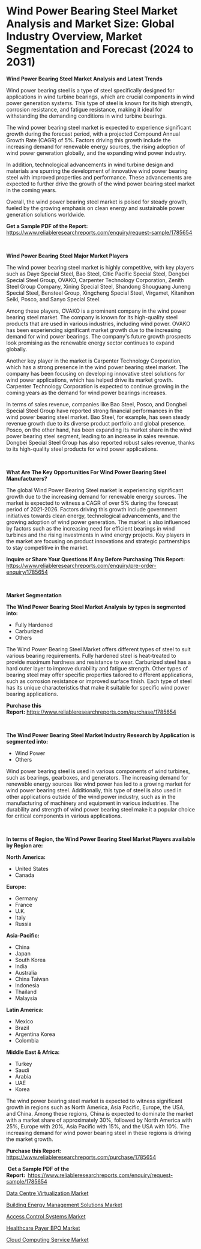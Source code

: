 <p><h1>Wind Power Bearing Steel Market Analysis and Market Size: Global Industry Overview, Market Segmentation and Forecast (2024 to 2031)</h1></p><p><strong>Wind Power Bearing Steel Market Analysis and Latest Trends</strong></p>
<p><p>Wind power bearing steel is a type of steel specifically designed for applications in wind turbine bearings, which are crucial components in wind power generation systems. This type of steel is known for its high strength, corrosion resistance, and fatigue resistance, making it ideal for withstanding the demanding conditions in wind turbine bearings.</p><p>The wind power bearing steel market is expected to experience significant growth during the forecast period, with a projected Compound Annual Growth Rate (CAGR) of 5%. Factors driving this growth include the increasing demand for renewable energy sources, the rising adoption of wind power generation globally, and the expanding wind power industry.</p><p>In addition, technological advancements in wind turbine design and materials are spurring the development of innovative wind power bearing steel with improved properties and performance. These advancements are expected to further drive the growth of the wind power bearing steel market in the coming years.</p><p>Overall, the wind power bearing steel market is poised for steady growth, fueled by the growing emphasis on clean energy and sustainable power generation solutions worldwide.</p></p>
<p><strong>Get a Sample PDF of the Report:&nbsp;</strong> <a href="https://www.reliableresearchreports.com/enquiry/request-sample/1785654">https://www.reliableresearchreports.com/enquiry/request-sample/1785654</a></p>
<p>&nbsp;</p>
<p><strong>Wind Power Bearing Steel Major Market Players</strong></p>
<p><p>The wind power bearing steel market is highly competitive, with key players such as Daye Special Steel, Bao Steel, Citic Pacific Special Steel, Dongbei Special Steel Group, OVAKO, Carpenter Technology Corporation, Zenith Steel Group Company, Xining Special Steel, Shandong Shouguang Juneng Special Steel, Bensteel Group, Xingcheng Special Steel, Virgamet, Kitanihon Seiki, Posco, and Sanyo Special Steel.</p><p>Among these players, OVAKO is a prominent company in the wind power bearing steel market. The company is known for its high-quality steel products that are used in various industries, including wind power. OVAKO has been experiencing significant market growth due to the increasing demand for wind power bearings. The company's future growth prospects look promising as the renewable energy sector continues to expand globally.</p><p>Another key player in the market is Carpenter Technology Corporation, which has a strong presence in the wind power bearing steel market. The company has been focusing on developing innovative steel solutions for wind power applications, which has helped drive its market growth. Carpenter Technology Corporation is expected to continue growing in the coming years as the demand for wind power bearings increases.</p><p>In terms of sales revenue, companies like Bao Steel, Posco, and Dongbei Special Steel Group have reported strong financial performances in the wind power bearing steel market. Bao Steel, for example, has seen steady revenue growth due to its diverse product portfolio and global presence. Posco, on the other hand, has been expanding its market share in the wind power bearing steel segment, leading to an increase in sales revenue. Dongbei Special Steel Group has also reported robust sales revenue, thanks to its high-quality steel products for wind power applications.</p></p>
<p>&nbsp;</p>
<p><strong>What Are The Key Opportunities For Wind Power Bearing Steel Manufacturers?</strong></p>
<p><p>The global Wind Power Bearing Steel market is experiencing significant growth due to the increasing demand for renewable energy sources. The market is expected to witness a CAGR of over 5% during the forecast period of 2021-2026. Factors driving this growth include government initiatives towards clean energy, technological advancements, and the growing adoption of wind power generation. The market is also influenced by factors such as the increasing need for efficient bearings in wind turbines and the rising investments in wind energy projects. Key players in the market are focusing on product innovations and strategic partnerships to stay competitive in the market.</p></p>
<p><strong>Inquire or Share Your Questions If Any Before Purchasing This Report:</strong> <a href="https://www.reliableresearchreports.com/enquiry/pre-order-enquiry/1785654">https://www.reliableresearchreports.com/enquiry/pre-order-enquiry/1785654</a></p>
<p>&nbsp;</p>
<p><strong>Market Segmentation</strong></p>
<p><strong>The Wind Power Bearing Steel Market Analysis by types is segmented into:</strong></p>
<p><ul><li>Fully Hardened</li><li>Carburized</li><li>Others</li></ul></p>
<p><p>The Wind Power Bearing Steel Market offers different types of steel to suit various bearing requirements. Fully hardened steel is heat-treated to provide maximum hardness and resistance to wear. Carburized steel has a hard outer layer to improve durability and fatigue strength. Other types of bearing steel may offer specific properties tailored to different applications, such as corrosion resistance or improved surface finish. Each type of steel has its unique characteristics that make it suitable for specific wind power bearing applications.</p></p>
<p><strong>Purchase this Report:&nbsp;</strong><a href="https://www.reliableresearchreports.com/purchase/1785654">https://www.reliableresearchreports.com/purchase/1785654</a></p>
<p>&nbsp;</p>
<p><strong>The Wind Power Bearing Steel Market Industry Research by Application is segmented into:</strong></p>
<p><ul><li>Wind Power</li><li>Others</li></ul></p>
<p><p>Wind power bearing steel is used in various components of wind turbines, such as bearings, gearboxes, and generators. The increasing demand for renewable energy sources like wind power has led to a growing market for wind power bearing steel. Additionally, this type of steel is also used in other applications outside of the wind power industry, such as in the manufacturing of machinery and equipment in various industries. The durability and strength of wind power bearing steel make it a popular choice for critical components in various applications.</p></p>
<p>&nbsp;</p>
<p><strong>In terms of Region, the Wind Power Bearing Steel Market Players available by Region are:</strong></p>
<p>
    <p> <strong> North America: </strong>
        <ul>
            <li>United States</li>
            <li>Canada</li>
        </ul>
        </p> 
    <p> <strong> Europe: </strong>
        <ul>
            <li>Germany</li>
            <li>France</li>
            <li>U.K.</li>
            <li>Italy</li>
            <li>Russia</li>
        </ul>
        </p> 
    <p> <strong> Asia-Pacific: </strong>
        <ul>
            <li>China</li>
            <li>Japan</li>
            <li>South Korea</li>
            <li>India</li>
            <li>Australia</li>
            <li>China Taiwan</li>
            <li>Indonesia</li>
            <li>Thailand</li>
            <li>Malaysia</li>
        </ul>
        </p> 
    <p> <strong> Latin America: </strong>
        <ul>
            <li>Mexico</li>
            <li>Brazil</li>
            <li>Argentina Korea</li>
            <li>Colombia</li>
        </ul>
        </p> 
    <p> <strong> Middle East & Africa: </strong>
        <ul>
            <li>Turkey</li>
            <li>Saudi</li>
            <li>Arabia</li>
            <li>UAE</li>
            <li>Korea</li>
        </ul>
    </p>
    </p>
<p><p>The wind power bearing steel market is expected to witness significant growth in regions such as North America, Asia Pacific, Europe, the USA, and China. Among these regions, China is expected to dominate the market with a market share of approximately 30%, followed by North America with 25%, Europe with 20%, Asia Pacific with 15%, and the USA with 10%. The increasing demand for wind power bearing steel in these regions is driving the market growth.</p></p>
<p><strong>Purchase this Report: </strong><a href="https://www.reliableresearchreports.com/purchase/1785654">https://www.reliableresearchreports.com/purchase/1785654</a></p>
<p>&nbsp;<strong>Get a Sample PDF of the Report:&nbsp;&nbsp;</strong><a href="https://www.reliableresearchreports.com/enquiry/request-sample/1785654">https://www.reliableresearchreports.com/enquiry/request-sample/1785654</a></p>
<p><strong></strong></p>
<p><p><a href="https://medium.com/@jadenlegros2023/data-centre-virtualization-market-the-key-to-successful-business-strategy-forecast-till-2031-58e71b6f3775">Data Centre Virtualization Market</a></p><p><a href="https://medium.com/@jadenlegros2023/analyzing-building-energy-management-solutions-market-global-industry-perspective-and-forecast-1b140148f562">Building Energy Management Solutions Market</a></p><p><a href="https://medium.com/@jadenlegros2023/access-control-systems-market-exploring-market-share-market-trends-and-future-growth-0b71c86d51a3">Access Control Systems Market</a></p><p><a href="https://medium.com/@jadenlegros2023/healthcare-payer-bpo-market-furnishes-information-on-market-share-market-trends-and-market-growth-5e76daabe4b0">Healthcare Payer BPO Market</a></p><p><a href="https://medium.com/@jadenlegros2023/cloud-computing-service-market-insight-market-trends-growth-forecasted-from-2024-to-2031-36761ddc51fc">Cloud Computing Service Market</a></p></p>